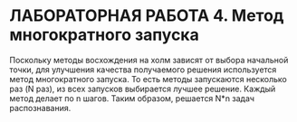 # ЛАБОРАТОРНАЯ РАБОТА 4. Метод многократного запуска
Поскольку методы восхождения на холм зависят от выбора начальной точки, для 
улучшения качества получаемого решения используется метод многократного запуска. 
То есть методы запускаются несколько раз (N раз), из всех запусков выбирается лучшее 
решение. Каждый метод делает по n шагов. Таким образом, решается N*n задач распознавания.
